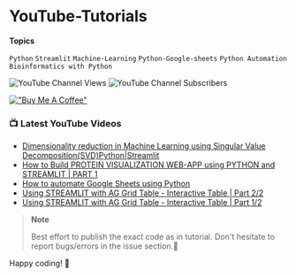 # YouTube-Tutorials 

**Topics**  

`Python` `Streamlit` `Machine-Learning` `Python-Google-sheets` `Python Automation` `Bioinformatics with Python`


![YouTube Channel Views](https://img.shields.io/youtube/channel/views/UCDMP6ATYKNXMvn2ok1gfM7Q?style=plastic)
![YouTube Channel Subscribers](https://img.shields.io/youtube/channel/subscribers/UCDMP6ATYKNXMvn2ok1gfM7Q?style=plastic)

[!["Buy Me A Coffee"](https://www.buymeacoffee.com/assets/img/custom_images/orange_img.png)](https://www.buymeacoffee.com/AvraCodes)


### 📺 Latest YouTube Videos

<!-- YOUTUBE:START -->
- [Dimensionality reduction in Machine Learning using Singular Value Decomposition&lpar;SVD&rpar;Python|Streamlit](https://www.youtube.com/watch?v=J2jBTFovWH8)
- [How to Build PROTEIN VISUALIZATION WEB-APP using PYTHON and STREAMLIT | PART 1](https://www.youtube.com/watch?v=jUh923Z4fuk)
- [How to automate Google Sheets using Python](https://www.youtube.com/watch?v=ZVfzDOWiOQ0)
- [Using STREAMLIT with AG Grid Table - Interactive Table | Part 2/2](https://www.youtube.com/watch?v=Zs9-8trPadU)
- [Using STREAMLIT with AG Grid Table - Interactive Table | Part 1/2](https://www.youtube.com/watch?v=F54ELJwspos)
<!-- YOUTUBE:END -->



> **Note**
>
> Best effort to publish the exact code as in tutorial. Don't hesitate to report bugs/errors in the issue section.🎈



Happy coding! 🥳

